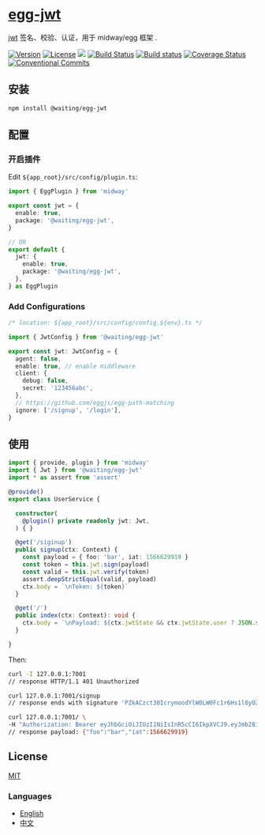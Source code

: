# [egg-jwt](https://waitingsong.github.io/egg-jwt/)

[jwt](https://www.npmjs.com/package/@waiting/egg-jwt) 签名、校验、认证，用于 midway/egg 框架 .


[![Version](https://img.shields.io/npm/v/@waiting/egg-jwt.svg)](https://www.npmjs.com/package/@waiting/egg-jwt)
[![License](https://img.shields.io/badge/license-MIT-blue.svg)](https://opensource.org/licenses/MIT)
![](https://img.shields.io/badge/lang-TypeScript-blue.svg)
[![Build Status](https://travis-ci.org/waitingsong/egg-jwt.svg?branch=master)](https://travis-ci.org/waitingsong/egg-jwt)
[![Build status](https://ci.appveyor.com/api/projects/status/drantuhjovv52yms/branch/master?svg=true)](https://ci.appveyor.com/project/waitingsong/egg-jwt/branch/master)
[![Coverage Status](https://coveralls.io/repos/github/waitingsong/egg-jwt/badge.svg?branch=master)](https://coveralls.io/github/waitingsong/egg-jwt?branch=master)
[![Conventional Commits](https://img.shields.io/badge/Conventional%20Commits-1.0.0-yellow.svg)](https://conventionalcommits.org)


## 安装
```sh
npm install @waiting/egg-jwt
```


## 配置

### 开启插件

Edit `${app_root}/src/config/plugin.ts`:

```ts
import { EggPlugin } from 'midway'

export const jwt = {
  enable: true,
  package: '@waiting/egg-jwt',
}

// OR
export default {
  jwt: {
    enable: true,
    package: '@waiting/egg-jwt',
  },
} as EggPlugin
```

### Add Configurations

```ts
/* location: ${app_root}/src/config/config.${env}.ts */

import { JwtConfig } from '@waiting/egg-jwt'

export const jwt: JwtConfig = {
  agent: false,
  enable: true, // enable middleware
  client: {
    debug: false,
    secret: '123456abc',
  },
  // https://github.com/eggjs/egg-path-matching 
  ignore: ['/signup', '/login'],
}
```


## 使用

```ts
import { provide, plugin } from 'midway'
import { Jwt } from '@waiting/egg-jwt'
import * as assert from 'assert'

@provide()
export class UserService {

  constructor(
    @plugin() private readonly jwt: Jwt,
  ) { }

  @get('/siginup')
  public signup(ctx: Context) {
    const payload = { foo: 'bar', iat: 1566629919 }
    const token = this.jwt.sign(payload)
    const valid = this.jwt.verify(token)
    assert.deepStrictEqual(valid, payload)
    ctx.body = `\nToken: ${token}`
  }

  @get('/')
  public index(ctx: Context): void {
    ctx.body = `\nPayload: ${ctx.jwtState && ctx.jwtState.user ? JSON.stringify(ctx.jwtState.user) : 'Not found'}`
  }

}
```

Then:
```sh
curl -I 127.0.0.1:7001
// response HTTP/1.1 401 Unauthorized

curl 127.0.0.1:7001/signup
// response ends with signature 'PZkACzct30IcrymoodYlW0LW0Fc1r6Hs1l8yOZSeNpk'

curl 127.0.0.1:7001/ \
-H "Authorization: Bearer eyJhbGciOiJIUzI1NiIsInR5cCI6IkpXVCJ9.eyJmb28iOiJiYXIiLCJpYXQiOjE1NjY2Mjk5MTl9.PZkACzct30IcrymoodYlW0LW0Fc1r6Hs1l8yOZSeNpk"
// response payload: {"foo":"bar","iat":1566629919}
```


## License
[MIT](LICENSE)


### Languages
- [English](README.md)
- [中文](README.zh-CN.md)
